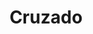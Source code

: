---
title: Cruzado
date: 
draft: false

# descripcion
description : Anillo de plata 925

materials: Plata 925

color: Plateado

dimensions: 16mm diámetro - ajustable

code: 05-23-0598

type: "Anillos"

categories: []

price: $2.560,00

# Images
# first image will be shown in the product page
images:
  # - image: "images/path_to_image"
  # La ubicacion de las imagenes es imagenes/Anillos/Anillos.Plata/05-23-0598-cruzado
  - image: "./images/anillos/plata/05-23-0598.JPG"
---